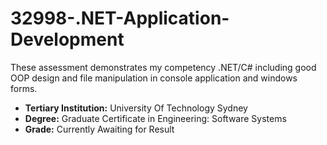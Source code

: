 # 32998-.NET-Application-Development
These assessment demonstrates my competency .NET/C# including good OOP design and file manipulation in console application and windows forms.

- **Tertiary Institution:** University Of Technology Sydney
- **Degree:** Graduate Certificate in Engineering: Software Systems
- **Grade:** Currently Awaiting for Result
